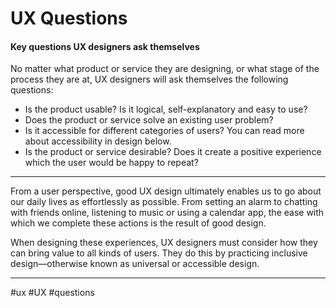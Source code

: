 # UX Questions
#### Key questions UX designers ask themselves

No matter what product or service they are designing, or what stage of the process they are at, UX designers will ask themselves the following questions:

-   Is the product usable? Is it logical, self-explanatory and easy to use?
-   Does the product or service solve an existing user problem?
-   Is it accessible for different categories of users? You can read more about accessibility in design below.
-   Is the product or service desirable? Does it create a positive experience which the user would be happy to repeat?

***
From a user perspective, good UX design ultimately enables us to go about our daily lives as effortlessly as possible. From setting an alarm to chatting with friends online, listening to music or using a calendar app, the ease with which we complete these actions is the result of good design.

When designing these experiences, UX designers must consider how they can bring value to all kinds of users. They do this by practicing inclusive design—otherwise known as universal or accessible design.
***

#ux #UX #questions
